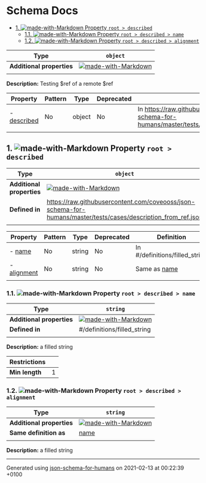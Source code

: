# Schema Docs

- [1. ![made-with-Markdown](https://img.shields.io/badge/Optional-yellow) Property `root > described`](#described)
  - [1.1. ![made-with-Markdown](https://img.shields.io/badge/Optional-yellow) Property `root > described > name`](#described_name)
  - [1.2. ![made-with-Markdown](https://img.shields.io/badge/Optional-yellow) Property `root > described > alignment`](#described_alignment)

| Type | `object` |
| ---- | --- |
| **Additional properties** |[![made-with-Markdown](https://img.shields.io/badge/Any%20type-allowed-green)](# "Additional Properties of any type are allowed.")|
|  |  |

**Description:** Testing $ref of a remote $ref

| Property | Pattern | Type | Deprecated | Definition | Title/Description |
| -------- | ------- | ---- | ---------- | ---------- | ----------------- |
|-  [described](#described)|No|object|No| In https://raw.githubusercontent.com/coveooss/json-schema-for-humans/master/tests/cases/description_from_ref.json|-|
|  |  |  |  |  |

## <a name="described"></a>1. ![made-with-Markdown](https://img.shields.io/badge/Optional-yellow) Property `root > described`

| Type | `object` |
| ---- | --- |
| **Additional properties** |[![made-with-Markdown](https://img.shields.io/badge/Any%20type-allowed-green)](# "Additional Properties of any type are allowed.")|
| **Defined in** | https://raw.githubusercontent.com/coveooss/json-schema-for-humans/master/tests/cases/description_from_ref.json |
|  |  |

| Property | Pattern | Type | Deprecated | Definition | Title/Description |
| -------- | ------- | ---- | ---------- | ---------- | ----------------- |
|-  [name](#described_name)|No|string|No| In #/definitions/filled_string|a filled string|
|-  [alignment](#described_alignment)|No|string|No| Same as [name](#described_name)|a filled string|
|  |  |  |  |  |

### <a name="described_name"></a>1.1. ![made-with-Markdown](https://img.shields.io/badge/Optional-yellow) Property `root > described > name`

| Type | `string` |
| ---- | --- |
| **Additional properties** |[![made-with-Markdown](https://img.shields.io/badge/Any%20type-allowed-green)](# "Additional Properties of any type are allowed.")|
| **Defined in** | #/definitions/filled_string |
|  |  |

**Description:** a filled string

| Restrictions |   |
| ------------ | - |
| **Min length** | 1 |

### <a name="described_alignment"></a>1.2. ![made-with-Markdown](https://img.shields.io/badge/Optional-yellow) Property `root > described > alignment`

| Type | `string` |
| ---- | --- |
| **Additional properties** |[![made-with-Markdown](https://img.shields.io/badge/Any%20type-allowed-green)](# "Additional Properties of any type are allowed.")|
| **Same definition as** | [name](#described_name) |
|  |  |

**Description:** a filled string

----------------------------------------------------------------------------------------------------------------------------
Generated using [json-schema-for-humans](https://github.com/coveooss/json-schema-for-humans) on 2021-02-13 at 00:22:39 +0100